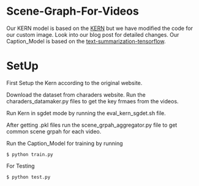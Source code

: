 # Scene-Graph-For-Videos

Our KERN model is based on the [KERN](https://github.com/yuweihao/KERNk) but we have modified the code for our custom image. Look into our blog post for detailed changes. Our Caption_Model is based on the [text-summarization-tensorflow](https://github.com/dongjun-Lee/text-summarization-tensorflow).

# SetUp
First Setup the Kern according to the original website. 

Download the dataset from charaders website. Run the charaders_datamaker.py files to get the key frmaes from the videos.

Run Kern in sgdet mode by running the eval_kern_sgdet.sh file.

After getting .pkl files run the scene_grpah_aggregator.py file to get common scene grpah for each video.

Run the Caption_Model for training by running 

 ```$ python train.py```

For Testing 

```$ python test.py```

